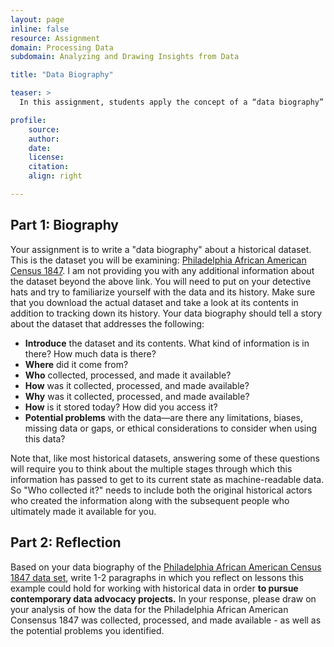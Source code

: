 ```yaml
---
layout: page
inline: false
resource: Assignment
domain: Processing Data
subdomain: Analyzing and Drawing Insights from Data

title: "Data Biography"

teaser: >
  In this assignment, students apply the concept of a “data biography” to analyze the history behind a particular dataset: the who, what, when, how, and why of the dataset and its creation. In doing so, they learn about the different interpretative filters that shape the historical trajectory of a dataset, from its initial collection to its availability and usability today.

profile:
    source:
    author:
    date:
    license:
    citation:
    align: right

---
```


## Part 1: Biography

Your assignment is to write a "data biography" about a historical dataset. This is the dataset you will be examining: [Philadelphia African American Census 1847](https://ds-pages.swarthmore.edu/paac/). I am not providing you with any additional information about the dataset beyond the above link. You will need to put on your detective hats and try to familiarize yourself with the data and its history. Make sure that you download the actual dataset and take a look at its contents in addition to tracking down its history. Your data biography should tell a story about the dataset that addresses the following:
- **Introduce** the dataset and its contents. What kind of information is in there? How much data is there?
- **Where** did it come from?
- **Who** collected, processed, and made it available?
- **How** was it collected, processed, and made available?
- **Why** was it collected, processed, and made available?
- **How** is it stored today? How did you access it?
- **Potential problems** with the data—are there any limitations, biases, missing data or gaps, or ethical considerations to consider when using this data?

Note that, like most historical datasets, answering some of these questions will require you to think about the multiple stages through which this information has passed to get to its current state as machine-readable data. So "Who collected it?" needs to include both the original historical actors who created the information along with the subsequent people who ultimately made it available for you.

## Part 2: Reflection

Based on your data biography of the [Philadelphia African American Census 1847 data set](https://ds-pages.swarthmore.edu/paac/), write 1-2 paragraphs in which you reflect on lessons this example could hold for working with historical data in order **to pursue contemporary data advocacy projects.** In your response, please draw on your analysis of how the data for the Philadelphia African American Consensus 1847 was collected, processed, and made available - as well as the potential problems you identified.

